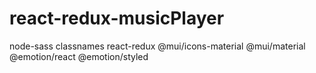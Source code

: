 # react-redux-musicPlayer
node-sass
classnames
react-redux
@mui/icons-material
@mui/material @emotion/react @emotion/styled
